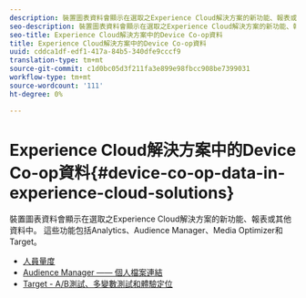 ```yaml
---
description: 裝置圖表資料會顯示在選取之Experience Cloud解決方案的新功能、報表或其他資料中。 這些功能包括Analytics、Audience Manager、Media Optimizer和Target。
seo-description: 裝置圖表資料會顯示在選取之Experience Cloud解決方案的新功能、報表或其他資料中。 這些功能包括Analytics、Audience Manager、Media Optimizer和Target。
seo-title: Experience Cloud解決方案中的Device Co-op資料
title: Experience Cloud解決方案中的Device Co-op資料
uuid: cddca1df-edf1-417a-84b5-340dfe9cccf9
translation-type: tm+mt
source-git-commit: c1d0bc05d3f211fa3e899e98fbcc908be7399031
workflow-type: tm+mt
source-wordcount: '111'
ht-degree: 0%

---
```



# Experience Cloud解決方案中的Device Co-op資料{#device-co-op-data-in-experience-cloud-solutions}

裝置圖表資料會顯示在選取之Experience Cloud解決方案的新功能、報表或其他資料中。 這些功能包括Analytics、Audience Manager、Media Optimizer和Target。

* [人員量度](people.md)
* [Audience Manager —— 個人檔案連結](proflie-link.md)
* [Target - A/B測試、多變數測試和體驗定位](target.md)
